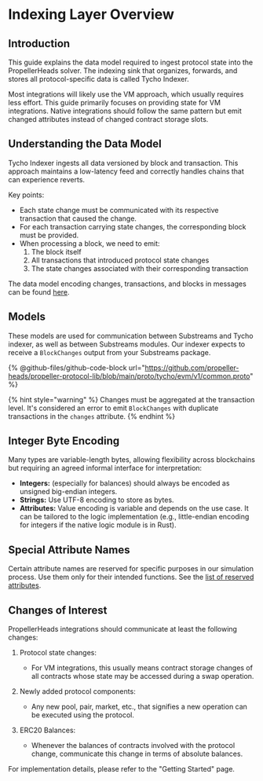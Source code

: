 # Indexing Layer Overview

## Introduction

This guide explains the data model required to ingest protocol state into the PropellerHeads solver. The indexing sink that organizes, forwards, and stores all protocol-specific data is called Tycho Indexer.

Most integrations will likely use the VM approach, which usually requires less effort. This guide primarily focuses on providing state for VM integrations. Native integrations should follow the same pattern but emit changed attributes instead of changed contract storage slots.

## Understanding the Data Model

Tycho Indexer ingests all data versioned by block and transaction. This approach maintains a low-latency feed and correctly handles chains that can experience reverts.

Key points:
- Each state change must be communicated with its respective transaction that caused the change.
- For each transaction carrying state changes, the corresponding block must be provided.
- When processing a block, we need to emit:
  1. The block itself
  2. All transactions that introduced protocol state changes
  3. The state changes associated with their corresponding transaction

The data model encoding changes, transactions, and blocks in messages can be found [here](https://github.com/propeller-heads/propeller-protocol-lib/tree/main/proto/tycho/evm/v1).

## Models

These models are used for communication between Substreams and Tycho indexer, as well as between Substreams modules. Our indexer expects to receive a `BlockChanges` output from your Substreams package.

{% @github-files/github-code-block url="https://github.com/propeller-heads/propeller-protocol-lib/blob/main/proto/tycho/evm/v1/common.proto" %}

{% hint style="warning" %}
Changes must be aggregated at the transaction level. It's considered an error to emit `BlockChanges` with duplicate transactions in the `changes` attribute.
{% endhint %}

## Integer Byte Encoding

Many types are variable-length bytes, allowing flexibility across blockchains but requiring an agreed informal interface for interpretation:

- **Integers:** (especially for balances) should always be encoded as unsigned big-endian integers.
- **Strings:** Use UTF-8 encoding to store as bytes.
- **Attributes:** Value encoding is variable and depends on the use case. It can be tailored to the logic implementation (e.g., little-endian encoding for integers if the native logic module is in Rust).

## Special Attribute Names

Certain attribute names are reserved for specific purposes in our simulation process. Use them only for their intended functions. See the [list of reserved attributes](reserved-attributes.md).

## Changes of Interest

PropellerHeads integrations should communicate at least the following changes:

1. Protocol state changes:
   - For VM integrations, this usually means contract storage changes of all contracts whose state may be accessed during a swap operation.

2. Newly added protocol components:
   - Any new pool, pair, market, etc., that signifies a new operation can be executed using the protocol.

3. ERC20 Balances:
   - Whenever the balances of contracts involved with the protocol change, communicate this change in terms of absolute balances.

For implementation details, please refer to the "Getting Started" page.
